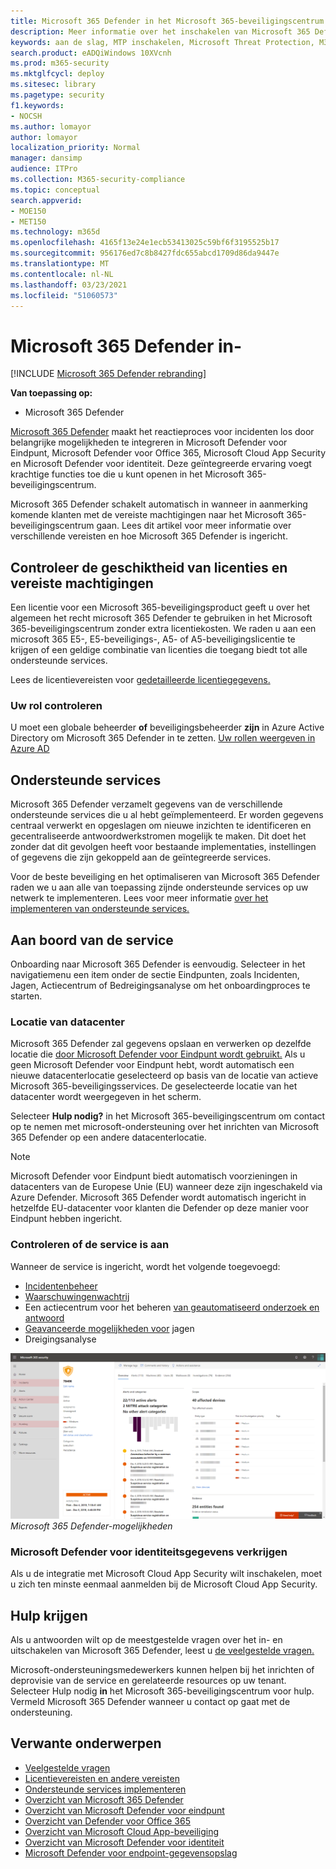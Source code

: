 ```yaml
---
title: Microsoft 365 Defender in het Microsoft 365-beveiligingscentrum in-
description: Meer informatie over het inschakelen van Microsoft 365 Defender en het integreren van uw beveiligingsincident en antwoord.
keywords: aan de slag, MTP inschakelen, Microsoft Threat Protection, M365, beveiliging, gegevenslocatie, vereiste machtigingen, licentie in aanmerking komen, instellingenpagina
search.product: eADQiWindows 10XVcnh
ms.prod: m365-security
ms.mktglfcycl: deploy
ms.sitesec: library
ms.pagetype: security
f1.keywords:
- NOCSH
ms.author: lomayor
author: lomayor
localization_priority: Normal
manager: dansimp
audience: ITPro
ms.collection: M365-security-compliance
ms.topic: conceptual
search.appverid:
- MOE150
- MET150
ms.technology: m365d
ms.openlocfilehash: 4165f13e24e1ecb53413025c59bf6f3195525b17
ms.sourcegitcommit: 956176ed7c8b8427fdc655abcd1709d86da9447e
ms.translationtype: MT
ms.contentlocale: nl-NL
ms.lasthandoff: 03/23/2021
ms.locfileid: "51060573"
---
```

# <a name="turn-on-microsoft-365-defender"></a>Microsoft 365 Defender in-

[!INCLUDE [Microsoft 365 Defender rebranding](../includes/microsoft-defender.md)]


**Van toepassing op:**
- Microsoft 365 Defender

[Microsoft 365 Defender](microsoft-365-defender.md) maakt het reactieproces voor incidenten los door belangrijke mogelijkheden te integreren in Microsoft Defender voor Eindpunt, Microsoft Defender voor Office 365, Microsoft Cloud App Security en Microsoft Defender voor identiteit. Deze geïntegreerde ervaring voegt krachtige functies toe die u kunt openen in het Microsoft 365-beveiligingscentrum.

Microsoft 365 Defender schakelt automatisch in wanneer in aanmerking komende klanten met de vereiste machtigingen naar het Microsoft 365-beveiligingscentrum gaan. Lees dit artikel voor meer informatie over verschillende vereisten en hoe Microsoft 365 Defender is ingericht.

## <a name="check-license-eligibility-and-required-permissions"></a>Controleer de geschiktheid van licenties en vereiste machtigingen

Een licentie voor een Microsoft 365-beveiligingsproduct geeft u over het algemeen het recht microsoft 365 Defender te gebruiken in het Microsoft 365-beveiligingscentrum zonder extra licentiekosten. We raden u aan een microsoft 365 E5-, E5-beveiligings-, A5- of A5-beveiligingslicentie te krijgen of een geldige combinatie van licenties die toegang biedt tot alle ondersteunde services.

Lees de licentievereisten voor [gedetailleerde licentiegegevens.](prerequisites.md#licensing-requirements)

### <a name="check-your-role"></a>Uw rol controleren

U moet een globale beheerder **of** beveiligingsbeheerder **zijn** in Azure Active Directory om Microsoft 365 Defender in te zetten. [Uw rollen weergeven in Azure AD](/azure/active-directory/users-groups-roles/directory-manage-roles-portal)

## <a name="supported-services"></a>Ondersteunde services

Microsoft 365 Defender verzamelt gegevens van de verschillende ondersteunde services die u al hebt geïmplementeerd. Er worden gegevens centraal verwerkt en opgeslagen om nieuwe inzichten te identificeren en gecentraliseerde antwoordwerkstromen mogelijk te maken. Dit doet het zonder dat dit gevolgen heeft voor bestaande implementaties, instellingen of gegevens die zijn gekoppeld aan de geïntegreerde services.

Voor de beste beveiliging en het optimaliseren van Microsoft 365 Defender raden we u aan alle van toepassing zijnde ondersteunde services op uw netwerk te implementeren. Lees voor meer informatie [over het implementeren van ondersteunde services.](deploy-supported-services.md)

## <a name="onboard-to-the-service"></a>Aan boord van de service
Onboarding naar Microsoft 365 Defender is eenvoudig. Selecteer in het navigatiemenu een item onder de sectie Eindpunten, zoals Incidenten, Jagen, Actiecentrum of Bedreigingsanalyse om het onboardingproces te starten. 

### <a name="data-center-location"></a>Locatie van datacenter

Microsoft 365 Defender zal gegevens opslaan en verwerken op dezelfde locatie die [door Microsoft Defender voor Eindpunt wordt gebruikt.](/windows/security/threat-protection/microsoft-defender-atp/data-storage-privacy) Als u geen Microsoft Defender voor Eindpunt hebt, wordt automatisch een nieuwe datacenterlocatie geselecteerd op basis van de locatie van actieve Microsoft 365-beveiligingsservices. De geselecteerde locatie van het datacenter wordt weergegeven in het scherm.

Selecteer **Hulp nodig?** in het Microsoft 365-beveiligingscentrum om contact op te nemen met microsoft-ondersteuning over het inrichten van Microsoft 365 Defender op een andere datacenterlocatie.

> [!NOTE]
> Microsoft Defender voor Eindpunt biedt automatisch voorzieningen in datacenters van de Europese Unie (EU) wanneer deze zijn ingeschakeld via Azure Defender. Microsoft 365 Defender wordt automatisch ingericht in hetzelfde EU-datacenter voor klanten die Defender op deze manier voor Eindpunt hebben ingericht.

### <a name="confirm-that-the-service-is-on"></a>Controleren of de service is aan

Wanneer de service is ingericht, wordt het volgende toegevoegd:

- [Incidentenbeheer](incidents-overview.md)
- [Waarschuwingenwachtrij](investigate-alerts.md)
- Een actiecentrum voor het beheren [van geautomatiseerd onderzoek en antwoord](m365d-autoir.md)
- [Geavanceerde mogelijkheden voor](advanced-hunting-overview.md) jagen
- Dreigingsanalyse

![Afbeelding van het navigatiedeelvenster van het Microsoft 365-beveiligingscentrum met Microsoft 365 Defender bevat Microsoft 365-beveiligingscentrum met incidentenbeheer en andere ](../../media/mtp-enable/mtp-on.png)
 *Microsoft 365 Defender-mogelijkheden*

### <a name="getting-microsoft-defender-for-identity-data"></a>Microsoft Defender voor identiteitsgegevens verkrijgen 
Als u de integratie met Microsoft Cloud App Security wilt inschakelen, moet u zich ten minste eenmaal aanmelden bij de Microsoft Cloud App Security.

## <a name="get-assistance"></a>Hulp krijgen

Als u antwoorden wilt op de meestgestelde vragen over het in- en uitschakelen van Microsoft 365 Defender, leest u [de veelgestelde vragen.](m365d-enable-faq.md)

Microsoft-ondersteuningsmedewerkers kunnen helpen bij het inrichten of deprovisie van de service en gerelateerde resources op uw tenant. Selecteer Hulp nodig **in** het Microsoft 365-beveiligingscentrum voor hulp. Vermeld Microsoft 365 Defender wanneer u contact op gaat met de ondersteuning.

## <a name="related-topics"></a>Verwante onderwerpen

- [Veelgestelde vragen](m365d-enable-faq.md)
- [Licentievereisten en andere vereisten](prerequisites.md)
- [Ondersteunde services implementeren](deploy-supported-services.md)
- [Overzicht van Microsoft 365 Defender](microsoft-365-defender.md)
- [Overzicht van Microsoft Defender voor eindpunt](../defender-endpoint/microsoft-defender-advanced-threat-protection.md)
- [Overzicht van Defender voor Office 365](../defender-365-security/defender-for-office-365.md)
- [Overzicht van Microsoft Cloud App-beveiliging](/cloud-app-security/what-is-cloud-app-security)
- [Overzicht van Microsoft Defender voor identiteit](/azure-advanced-threat-protection/what-is-atp)
- [Microsoft Defender voor endpoint-gegevensopslag](../defender-endpoint/data-storage-privacy.md)
